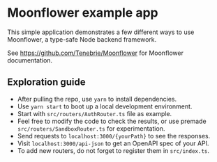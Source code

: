 # Moonflower example app

This simple application demonstrates a few different ways to use Moonflower, a type-safe Node backend framework.

See https://github.com/Tenebrie/Moonflower for Moonflower documentation.

## Exploration guide

- After pulling the repo, use `yarn` to install dependencies.
- Use `yarn start` to boot up a local development environment.
- Start with `src/routers/AuthRouter.ts` file as example.
- Feel free to modify the code to check the results, or use premade `src/routers/SandboxRouter.ts` for experimentation.
- Send requests to `localhost:3000/{yourPath}` to see the responses.
- Visit `localhost:3000/api-json` to get an OpenAPI spec of your API.
- To add new routers, do not forget to register them in `src/index.ts`.
